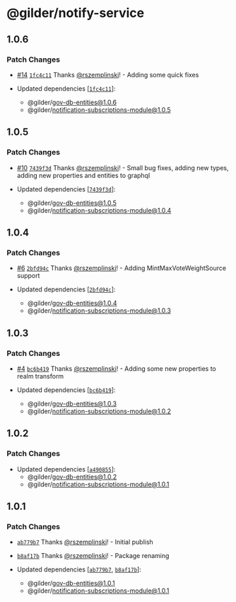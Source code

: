 # @gilder/notify-service

## 1.0.6

### Patch Changes

- [#14](https://github.com/Gilder-Labs/backend-services/pull/14) [`1fc4c11`](https://github.com/Gilder-Labs/backend-services/commit/1fc4c119d548f29481baa523dee1485eac8395ad) Thanks [@rszemplinski](https://github.com/rszemplinski)! - Adding some quick fixes

- Updated dependencies [[`1fc4c11`](https://github.com/Gilder-Labs/backend-services/commit/1fc4c119d548f29481baa523dee1485eac8395ad)]:
  - @gilder/gov-db-entities@1.0.6
  - @gilder/notification-subscriptions-module@1.0.5

## 1.0.5

### Patch Changes

- [#10](https://github.com/Gilder-Labs/backend-services/pull/10) [`7439f3d`](https://github.com/Gilder-Labs/backend-services/commit/7439f3d540b0a800ed3815f37dedd2b6110cf80f) Thanks [@rszemplinski](https://github.com/rszemplinski)! - Small bug fixes, adding new types, adding new properties and entities to graphql

- Updated dependencies [[`7439f3d`](https://github.com/Gilder-Labs/backend-services/commit/7439f3d540b0a800ed3815f37dedd2b6110cf80f)]:
  - @gilder/gov-db-entities@1.0.5
  - @gilder/notification-subscriptions-module@1.0.4

## 1.0.4

### Patch Changes

- [#6](https://github.com/Gilder-Labs/backend-services/pull/6) [`2bfd94c`](https://github.com/Gilder-Labs/backend-services/commit/2bfd94ce784c2dcb06910dd12a586c90adf25a47) Thanks [@rszemplinski](https://github.com/rszemplinski)! - Adding MintMaxVoteWeightSource support

- Updated dependencies [[`2bfd94c`](https://github.com/Gilder-Labs/backend-services/commit/2bfd94ce784c2dcb06910dd12a586c90adf25a47)]:
  - @gilder/gov-db-entities@1.0.4
  - @gilder/notification-subscriptions-module@1.0.3

## 1.0.3

### Patch Changes

- [#4](https://github.com/Gilder-Labs/backend-services/pull/4) [`bc6b419`](https://github.com/Gilder-Labs/backend-services/commit/bc6b4195760b7e142a80b0d203be83fb332baa19) Thanks [@rszemplinski](https://github.com/rszemplinski)! - Adding some new properties to realm transform

- Updated dependencies [[`bc6b419`](https://github.com/Gilder-Labs/backend-services/commit/bc6b4195760b7e142a80b0d203be83fb332baa19)]:
  - @gilder/gov-db-entities@1.0.3
  - @gilder/notification-subscriptions-module@1.0.2

## 1.0.2

### Patch Changes

- Updated dependencies [[`a490855`](https://github.com/Gilder-Labs/backend-services/commit/a490855b06426457e52d127c128560b145580079)]:
  - @gilder/gov-db-entities@1.0.2
  - @gilder/notification-subscriptions-module@1.0.1

## 1.0.1

### Patch Changes

- [`ab779b7`](https://github.com/Gilder-Labs/backend-services/commit/ab779b72fb24d3378d53c7d06e794cc5dc0c2277) Thanks [@rszemplinski](https://github.com/rszemplinski)! - Initial publish

- [`b8af17b`](https://github.com/Gilder-Labs/backend-services/commit/b8af17b3e92501702f61728c71278b12f7a736db) Thanks [@rszemplinski](https://github.com/rszemplinski)! - Package renaming

- Updated dependencies [[`ab779b7`](https://github.com/Gilder-Labs/backend-services/commit/ab779b72fb24d3378d53c7d06e794cc5dc0c2277), [`b8af17b`](https://github.com/Gilder-Labs/backend-services/commit/b8af17b3e92501702f61728c71278b12f7a736db)]:
  - @gilder/gov-db-entities@1.0.1
  - @gilder/notification-subscriptions-module@1.0.1
